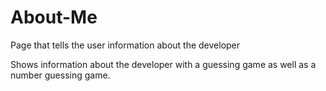 # About-Me
Page that tells the user information about the developer

Shows information about the developer with a guessing game as well as a number guessing game.  

